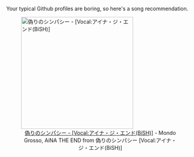 Your typical Github profiles are boring, so here's a song recommendation.
<figure><img width="300" height="300" src="https://i.scdn.co/image/ab67616d0000b273a112e333cf0de13700b4df8d" alt="偽りのシンパシー - [Vocal:アイナ・ジ・エンド(BiSH)]" /><figcaption align="center"><a href="https://open.spotify.com/track/2AkkZMgRJupzY7fzbH3olm" target="_blank">偽りのシンパシー - [Vocal:アイナ・ジ・エンド(BiSH)]</a> - Mondo Grosso, AiNA THE END from 偽りのシンパシー [Vocal:アイナ・ジ・エンド(BiSH)]</figcaption></figure>
